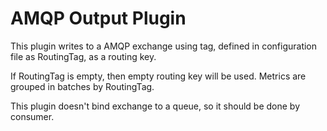 # AMQP Output Plugin

This plugin writes to a AMQP exchange using tag, defined in configuration file
as RoutingTag, as a routing key.

If RoutingTag is empty, then empty routing key will be used.
Metrics are grouped in batches by RoutingTag.

This plugin doesn't bind exchange to a queue, so it should be done by consumer.
